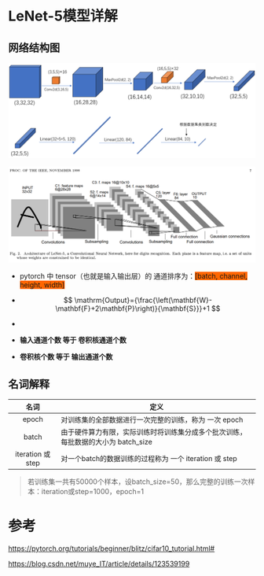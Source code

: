 # LeNet-5模型详解

## 网络结构图

![lenet网络结构图](./assets/20200705155050670.png)

![image-20230522092645539](./assets/image-20230522092645539.png)

- pytorch 中 tensor（也就是输入输出层）的 通道排序为：<span style="background-color: #ff6600;">[batch, channel, height, width]</span>

- $$
  \mathrm{Output}={\frac{\left(\mathbf{W}-\mathbf{F}+2\mathbf{P}\right)}{\mathbf{S}}}+1
  $$

- 

- **输入通道个数 等于 卷积核通道个数**

- **卷积核个数 等于 输出通道个数**



## 名词解释

|     **名词**      | 定义                                                         |
| :---------------: | ------------------------------------------------------------ |
|       epoch       | 对训练集的全部数据进行一次完整的训练，称为 一次 epoch        |
|       batch       | 由于硬件算力有限，实际训练时将训练集分成多个批次训练，每批数据的大小为 batch_size |
| iteration 或 step | 对一个batch的数据训练的过程称为 一个 iteration 或 step       |

> 若训练集一共有50000个样本，设batch_size=50，那么完整的训练一次样本：iteration或step=1000，epoch=1



# 参考

https://pytorch.org/tutorials/beginner/blitz/cifar10_tutorial.html#

https://blog.csdn.net/muye_IT/article/details/123539199

